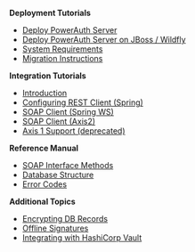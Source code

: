 **Deployment Tutorials**

- [Deploy PowerAuth Server](./Deploying-PowerAuth-Server.md)
- [Deploy PowerAuth Server on JBoss / Wildfly](./Deploying-Wildfly.md)
- [System Requirements](./System-Requirements.md)
- [Migration Instructions](./Migration-Instructions.md)

**Integration Tutorials**

- [Introduction](./Using-SOAP-Service-Client.md)
- [Configuring REST Client (Spring)](./Configuring-REST-Client-for-Spring.md)
- [SOAP Client (Spring WS)](./Configuring-SOAP-Client-for-Spring.md)
- [SOAP Client (Axis2)](./Configuring-SOAP-Client-for-Axis2.md)
- [Axis 1 Support (deprecated)](./Axis-1-Support-Deprecated.md)

**Reference Manual**

- [SOAP Interface Methods](./SOAP-Service-Methods.md)
- [Database Structure](./Database-Structure.md)
- [Error Codes](./Server-Error-Codes.md)

**Additional Topics**

- [Encrypting DB Records](./Encrypting-Records-in-Database.md)
- [Offline Signatures](./Offline-Signatures.md)
- [Integrating with HashiCorp Vault](./Using-HashiCorp-Vault.md)